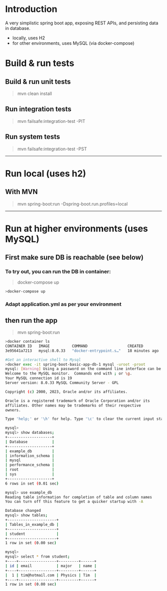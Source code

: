 # Introduction
A very simplistic spring boot app, exposing REST APIs, and persisting data in database.
- locally, uses H2
- for other environments, uses MySQL (via docker-compose)

# Build & run tests

## Build & run unit tests
>mvn clean install

## Run integration tests
>mvn failsafe:integration-test -PIT

## Run system tests
>mvn failsafe:integration-test -PST

---

# Run local (uses h2)
## With MVN
>mvn spring-boot:run -Dspring-boot.run.profiles=local

---

# Run at higher environments (uses MySQL)
## First make sure DB is reachable (see below)
### To try out, you can run the DB in container:
>docker-compose up

```bash
>docker-compose up
```

### Adapt application.yml as per your environment
## then run the app
>mvn spring-boot:run

```bash
>docker container ls                                                   
CONTAINER ID   IMAGE          COMMAND                  CREATED          STATUS          PORTS                               NAMES
3e95641a7213   mysql:8.0.33   "docker-entrypoint.s…"   18 minutes ago   Up 18 minutes   0.0.0.0:3306->3306/tcp, 33060/tcp   spring-boot-basic-app-db-1

#Get an interactive shell to Mysql
>docker exec -it spring-boot-basic-app-db-1 mysql -uroot -proot
mysql: [Warning] Using a password on the command line interface can be insecure.
Welcome to the MySQL monitor.  Commands end with ; or \g.
Your MySQL connection id is 19
Server version: 8.0.33 MySQL Community Server - GPL

Copyright (c) 2000, 2023, Oracle and/or its affiliates.

Oracle is a registered trademark of Oracle Corporation and/or its
affiliates. Other names may be trademarks of their respective
owners.

Type 'help;' or '\h' for help. Type '\c' to clear the current input statement.

mysql> 
mysql> show databases;
+--------------------+
| Database           |
+--------------------+
| example_db         |
| information_schema |
| mysql              |
| performance_schema |
| root               |
| sys                |
+--------------------+
6 rows in set (0.01 sec)

mysql> use example_db
Reading table information for completion of table and column names
You can turn off this feature to get a quicker startup with -A

Database changed
mysql> show tables;
+----------------------+
| Tables_in_example_db |
+----------------------+
| student              |
+----------------------+
1 row in set (0.00 sec)

mysql> 
mysql> select * from student;
+----+-----------------+---------+------+
| id | email           | major   | name |
+----+-----------------+---------+------+
|  1 | tim@hotmail.com | Physics | Tim  |
+----+-----------------+---------+------+
1 row in set (0.00 sec)

```


